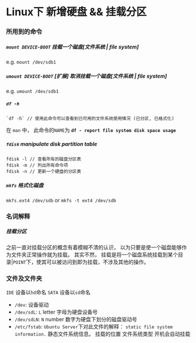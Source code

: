 Linux下 新增硬盘 && 挂载分区
=================

### 所用到的命令

##### `mount DEVICE-BOOT` 挂载一个磁盘[文件系统 | file system]
e.g. `mount /dev/sdb1`

##### `umount DEVICE-BOOT` [扩展] 取消挂载一个磁盘[文件系统 | file system]
e.g. `umount /dev/sdb1`

##### `df -h`
    `df -h` // 使用此命令可以查看到已可用的文件系统使用情况 (已分区, 已格式化)

在 `man` 中， 此命令的`NAME`为 **`df - report file system disk space usage`**

##### `fdisk`    manipulate disk partition table
    fdisk -l // 查看所有的磁盘分区表
    fdisk -m // 列出所有命令项
    fdisk -n // 更新一个硬盘的分区表

##### `mkfs` 格式化磁盘
`mkfs.ext4 /dev/sdb` or `mkfs -t ext4 /dev/sdb`

### 名词解释

##### 挂载分区
之前一直对挂载分区的概念有着模糊不清的认识， 以为只要是使一个磁盘能够作为文件夹正常操作就为挂载。
其实不然， 挂载是将一个磁盘系统挂载到某个目录|`POINT`下，使其可以被访问到即为挂载，不涉及其他的操作。


### 文件及文件夹
`IDE` 设备以`hd`命名
`SATA` 设备以`sd`命名

- `/dev`:  设备驱动
- `/dev/sdL`:  `L` letter 字母为硬盘设备号
- `/dev/sdLN`: `N` number 数字为硬盘下划分的磁盘驱动号
- `/etc/fstab`:
    `Ubuntu Server`下对此文件的解释： `static file system information.`
    静态文件系统信息。 挂载的位置 文件系统类型
    开机会自动挂载